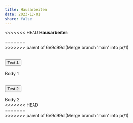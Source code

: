 ```yaml
---
title: Hausarbeiten
date: 2023-12-01
share: false
---
```


<<<<<<< HEAD
**Hausarbeiten**

<div class="accordion" id="myAccordion">
=======
<html>
<head>
  <meta charset="utf-8">
  <meta name="viewport" content="width=device-width,initial-scale=1">
  <link href="https://cdn.jsdelivr.net/npm/bootstrap@5.3.2/dist/css/bootstrap.min.css" rel="stylesheet">
</head>
<body class="p-4">

<div class="accordion" id="testAccordion">
>>>>>>> parent of 6e9c99d (Merge branch 'main' into pr/1)
  <div class="accordion-item">
    <h2 class="accordion-header" id="h1">
      <button class="accordion-button" type="button" data-bs-toggle="collapse" data-bs-target="#c1">
        Test 1
      </button>
    </h2>
    <div id="c1" class="accordion-collapse collapse show" data-bs-parent="#testAccordion">
      <div class="accordion-body">Body 1</div>
    </div>
  </div>
  <div class="accordion-item">
    <h2 class="accordion-header" id="h2">
      <button class="accordion-button collapsed" type="button" data-bs-toggle="collapse" data-bs-target="#c2">
        Test 2
      </button>
    </h2>
    <div id="c2" class="accordion-collapse collapse" data-bs-parent="#testAccordion">
      <div class="accordion-body">Body 2</div>
    </div>
  </div>
<<<<<<< HEAD
</div>
=======
</div>

<script src="https://cdn.jsdelivr.net/npm/bootstrap@5.3.2/dist/js/bootstrap.bundle.min.js"></script>
</body>
</html>
>>>>>>> parent of 6e9c99d (Merge branch 'main' into pr/1)
